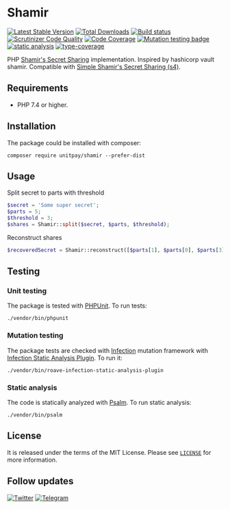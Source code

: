 # Shamir

[![Latest Stable Version](https://poser.pugx.org/unitpay/shamir/v/stable.png)](https://packagist.org/packages/unitpay/shamir)
[![Total Downloads](https://poser.pugx.org/unitpay/shamir/downloads.png)](https://packagist.org/packages/unitpay/shamir)
[![Build status](https://github.com/unitpay/shamir/workflows/build/badge.svg)](https://github.com/unitpay/shamir/actions?query=workflow%3Abuild)
[![Scrutinizer Code Quality](https://scrutinizer-ci.com/g/unitpay/shamir/badges/quality-score.png?b=master)](https://scrutinizer-ci.com/g/unitpay/shamir/?branch=master)
[![Code Coverage](https://scrutinizer-ci.com/g/unitpay/shamir/badges/coverage.png?b=master)](https://scrutinizer-ci.com/g/unitpay/shamir/?branch=master)
[![Mutation testing badge](https://img.shields.io/endpoint?style=flat&url=https%3A%2F%2Fbadge-api.stryker-mutator.io%2Fgithub.com%2Funitpay%2Fshamir%2Fmaster)](https://dashboard.stryker-mutator.io/reports/github.com/unitpay/shamir/master)
[![static analysis](https://github.com/unitpay/shamir/workflows/static%20analysis/badge.svg)](https://github.com/unitpay/shamir/actions?query=workflow%3A%22static+analysis%22)
[![type-coverage](https://shepherd.dev/github/unitpay/shamir/coverage.svg)](https://shepherd.dev/github/unitpay/shamir)

PHP [Shamir's Secret Sharing](https://en.wikipedia.org/wiki/Shamir%27s_Secret_Sharing) implementation.
Inspired by hashicorp vault shamir. Compatible with [Simple Shamir's Secret Sharing (s4)](https://github.com/simonfrey/s4).

## Requirements

- PHP 7.4 or higher.

## Installation

The package could be installed with composer:

```shell
composer require unitpay/shamir --prefer-dist
```

## Usage
Split secret to parts with threshold 
```php
$secret = 'Some super secret';
$parts = 5;
$threshold = 3;
$shares = Shamir::split($secret, $parts, $threshold);
```

Reconstruct shares
```php
$recoveredSecret = Shamir::reconstruct([$parts[1], $parts[0], $parts[3]]);
```

## Testing

### Unit testing

The package is tested with [PHPUnit](https://phpunit.de/). To run tests:

```shell
./vendor/bin/phpunit
```

### Mutation testing

The package tests are checked with [Infection](https://infection.github.io/) mutation framework with
[Infection Static Analysis Plugin](https://github.com/Roave/infection-static-analysis-plugin). To run it:

```shell
./vendor/bin/roave-infection-static-analysis-plugin
```

### Static analysis

The code is statically analyzed with [Psalm](https://psalm.dev/). To run static analysis:

```shell
./vendor/bin/psalm
```

## License

It is released under the terms of the MIT License.
Please see [`LICENSE`](./LICENSE.md) for more information.

## Follow updates

[![Twitter](https://img.shields.io/badge/twitter-follow-1DA1F2?logo=twitter&logoColor=1DA1F2&labelColor=555555?style=flat)](https://twitter.com/unitpay)
[![Telegram](https://img.shields.io/badge/telegram-join-1DA1F2?style=flat&logo=telegram)](https://t.me/unitpay_talk)
